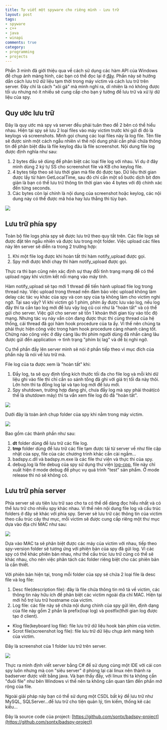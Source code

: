 ```yaml
---
title: Tự viết một spyware cho riêng mình - Lưu trữ
layout: post
tags:
- spyware
- c++
- java
- winapi
comments: true
category:
- programming
- projects
---
```


Phần 3 mình đã giới thiệu qua về cách sử dụng các hàm API của Windows để chụp ảnh màng hình, 
các bạn có thể đọc lại ở [đây](/2016/06/29/viet-spyware-phan-3). Phần này sẽ hướng dẩn cách lưu trữ dữ liệu tạm thời trong máy victim và 
cách lưu trữ trên server. Đây chỉ là cách "xôi gà" mà mình nghỉ ra, dĩ nhiên là nó không được tối ưu nhưng nó 
ít nhiều sẽ cung cấp cho bạn ý tưởng để lưu trữ và xử lý dữ liệu của spy.
  
Quy ước lưu trữ
--------

Đây là quy ước mà spy và server đều phải tuân theo để 2 bên có thể hiểu nhau. Hiện tại spy sẽ lưu 2 loại files vào máy victim trước khi gửi đi đó là keylogs và screenshots. Mình gọi chung các loại files này là log file. Tên file sẽ được sinh một cách ngẫu nhiên vì thế nội dung phải cần phải chứa thông tin để phân biệt đâu là file keylog đâu là file screenshot. Nội dung file log được định nghĩa như sau:

1. 2 bytes đầu sẽ dùng để phân biệt các loại file log với nhau. Ví dụ ở đây mình dùng 2 ký tự SS cho screenshot file và KB cho keylog file.
1. 4 bytes tiếp theo sẽ lưu thời gian mà file đó được tạo. Dữ liệu thời gian được lấy từ hàm GetLocalTime, sau đó chỉ cần một số bước dịch bit đơn giản là bạn có thể lưu trữ thông tin thời gian vào 4 bytes với độ chính xác đến từng seconds.
1. Các bytes còn lại chính là nội dung của screenshot hoặc keylog, các nội dung này có thể được mã hóa hay lưu thẳng thì tùy bạn.

![](https://4.bp.blogspot.com/-FWdPhm9ZKIA/V4NE1UcWPiI/AAAAAAAAO9A/VhJ47Y9fhN40RhnYRfOSe9eD3MgGQFSOwCLcB/s1600/Capture.PNG)

Lưu trữ phía spy
---------

Toàn bộ file logs phía spy sẽ được lưu trữ theo quy tắt trên. Các file logs sẽ được đặt tên ngẫu nhiên và được lưu trong một folder. Việc upload các files này lên server sẽ diễn ra trong 2 trường hợp:

1. Khi một file log được khi hoàn tất thì hàm notify_upload được gọi.
1. Spy mới được khởi chạy thì hàm notify_upload được gọi.

Thực ra thì bạn cũng nên xác định sự thay đổi tình trạng mạng để có thể upload ngay khi victim kết nối mạng vào máy tính.

Hàm notify_upload sẽ tạo mới 1 thread để tiến hành upload file log trong thread này. Việc upload trong thread nền đảm bảo việc upload không làm delay các tác vụ khác của spy và con spy của ta không làm cho victim nghi ngờ. Tại sao vậy? Vì khi victim gỏ 1 phím, phím ấy được lưu vào log, nếu log đầy thì ta cần tạo log mới để lưu vậy log cũ coi như là "hoàn tất" và có thể gửi cho server. Việc gửi cho server sẽ tốn 1 khoản thời gian tùy vào tốc độ mạng. Nhưng tác vụ này vẩn còn đang được thực thi cùng thread của hệ thống, cái thread đã gọi hàm hook procedure của ta ấy. Vì thế nên chúng ta phải thực hiện công việc trong hàm hook procedure càng nhanh càng tốt. Chừng nào công việc ở đây càng lâu thì phím người dùng đã nhấn càng lâu được gửi đến application -> tình trạng "phím bị lag" và dể bị nghi ngờ.

Cụ thể phần đẩy lên server mình sẽ nói ở phần tiếp theo vì mục đích của phần này là nói về lưu trữ mà.

File log của ta được xem là "hoàn tất" khi:

1. Đầy log, ta sẽ quy định tổng kích thước tối đa cho file log và mỗi khi dữ liệu ghi vào file thì chỉ cần so sánh tổng đã ghi với giá trị tối đa này thôi. Lớn hơn thì ta đống log lại và tạo log mới để lưu mới.
1. Spy shutdown, trường hợp đang ghi, chưa đầy log mà spy phải thoát(có thể là shutdown máy) thì ta vẩn xem file log đó đã "hoàn tất".

![](https://1.bp.blogspot.com/-M2o56lM0wWg/V4NLoHEQ_oI/AAAAAAAAO9Q/O9chH-EV-RIG8DnVIHMuV7fPF-wbCz91QCLcB/s1600/logfile.png)

Dưới đây là toàn ảnh chụp folder của spy khi nằm trong máy victim.

![](https://2.bp.blogspot.com/-jyNDFcjMj2k/V4NMSOdBIfI/AAAAAAAAO9U/RHgOzpcRAoQSrDGe18ENbtcw4NU7BC8qwCLcB/s1600/spydir.png)

Bao gồm các thành phần như sau:

1. **dt** folder dùng để lưu trữ các file log.
1. **tmp** folder dùng để lưu trữ các file tạm được tải từ server về như file cập nhật của spy, file của các chương trình khác cần cài ngầm...
1. badspy.c.dll và badspy.m.exe là các file thư viện và thực thi của spy.
1. debug.log là file debug của spy sử dụng thư viện [log-cpp](https://github.com/sontx/log-cpp), file này chỉ xuất hiện ở mode debug để phục vụ quá trình "test" sản phẩm. Ở mode release thì nó sẽ không có.

Lưu trữ phía server
-----------

Phía server sẽ ưu tiên lưu trữ sao cho ta có thể dể dàng đọc hiểu nhất và có thể lưu trữ cho nhiều spy khác nhau. Vì thế nên nội dung file log và cấu trúc folders ở đây sẽ khác với phía spy. Server sẽ lưu trữ các thông tin của victim theo cấu trúc cây thư mục, mỗi victim sẽ được cung cấp riêng một thư mục dựa vào địa chỉ MAC như sau:

![](https://3.bp.blogspot.com/-byeNQzq4E0g/V4NOuLtWbDI/AAAAAAAAO9k/QznWAFutTqE7sTc3zz3u38eDG7wuW5K-wCLcB/s1600/serverdir.png)

Dựa vào MAC ta sẽ phân biệt được các máy của victim với nhau, tiếp theo spy-version folder sẽ tương ứng với phiên bản của spy đã gửi log. Vì các spy có thể khác phiên bản nhau, như thế cấu trúc lưu trữ cũng có thể sẽ khác nhau, cho nên việc phân tách các folder riêng biệt cho các phiên bản là cần thiết.

Với phiên bản hiện tại, trong mỗi folder của spy sẽ chứa 2 loại file là desc file và log file:

1. Desc file(description file): đây là file chứa thông tin mô tả về victim, các thông tin này hữu ích để phân biệt các victim ngoài địa chỉ MAC. Hiện tại mới hổ trợ lưu trữ hostname của victim.
1. Log file: các file này sẽ chứa nội dung chính của spy gửi lên, định dạng của file này gồm 2 phần là prefix(loại log) và postfix(thời gian log được tạo ở client). 
- Klog file(keyboard log file): file lưu trữ dữ liệu hook bàn phím của victim.
- Scrot file(screenshot log file): file lưu trữ dữ liệu chụp ảnh màng hình của victim.

Đây là screenshot của 1 folder lưu trữ trên server.

![](https://1.bp.blogspot.com/-e63_0zcvAt8/V4NQNceFcBI/AAAAAAAAO9w/_5uiwb0f8sQnmGyNQWgeOcYPcBNLlPtzwCLcB/s1600/serverdir.png)

Thực ra mình định viết server bằng C# để sử dụng cùng một IDE với cái con spy luôn nhưng mà con "siêu server" ở phòng lại cài linux nên thành ra badserver được viết bằng java. Và bạn thấy đấy, với linux thì ta không cần "đuôi file" như bên Windows vì thế nên ta không cần quan tâm đến phần mở rộng của file.

Ngoài giải pháp này bạn có thể sử dụng một CSDL bất kỳ để lưu trữ như MySQL, SQLServer...để lưu trữ cho tiện quản lý, tìm kiếm, thống kê các kiểu...

Đây là source code của project: [https://github.com/sontx/badspy-project](https://github.com/sontx/badspy-project)

